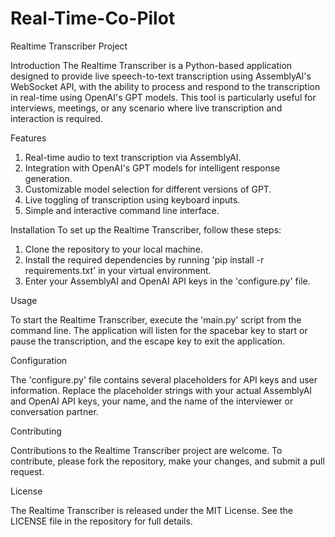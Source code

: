 # Real-Time-Co-Pilot

Realtime Transcriber Project

Introduction
The Realtime Transcriber is a Python-based application designed to provide live speech-to-text transcription using AssemblyAI's WebSocket API, with the ability to process and respond to the transcription in real-time using OpenAI's GPT models. This tool is particularly useful for interviews, meetings, or any scenario where live transcription and interaction is required.

Features
1. Real-time audio to text transcription via AssemblyAI.
2. Integration with OpenAI's GPT models for intelligent response generation.
3. Customizable model selection for different versions of GPT.
4. Live toggling of transcription using keyboard inputs.
5. Simple and interactive command line interface.

Installation
To set up the Realtime Transcriber, follow these steps:
1. Clone the repository to your local machine.
2. Install the required dependencies by running 'pip install -r requirements.txt' in your virtual environment.
3. Enter your AssemblyAI and OpenAI API keys in the 'configure.py' file.

Usage

To start the Realtime Transcriber, execute the 'main.py' script from the command line. The application will listen for the spacebar key to start or pause the transcription, and the escape key to exit the application.

Configuration

The 'configure.py' file contains several placeholders for API keys and user information. Replace the placeholder strings with your actual AssemblyAI and OpenAI API keys, your name, and the name of the interviewer or conversation partner.

Contributing

Contributions to the Realtime Transcriber project are welcome. To contribute, please fork the repository, make your changes, and submit a pull request.

License

The Realtime Transcriber is released under the MIT License. See the LICENSE file in the repository for full details.
